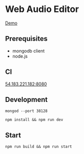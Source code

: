 # Web Audio Editor

[Demo](13.56.79.76)

## Prerequisites

* mongodb client
* node.js

## CI

[54.183.221.182:8080](54.183.221.182:8080)

## Development

`mongod --port 38128`

`npm install && npm run dev`


## Start

`npm run build && npm run start`
